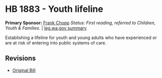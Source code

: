 # HB 1883 - Youth lifeline
**Primary Sponsor:** [Frank Chopp](/person/leg/frank.chopp.md)
*Status: First reading, referred to Children, Youth & Families.* | [leg.wa.gov summary](https://app.leg.wa.gov/billsummary?BillNumber=1883&Year=2021)

Establishing a lifeline for youth and young adults who have experienced or are at risk of entering into public systems of care.

## Revisions
* [Original Bill](1/)